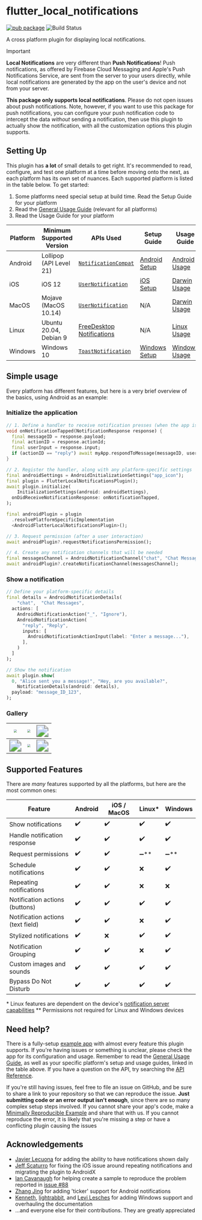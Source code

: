 # flutter_local_notifications

[![pub package](https://img.shields.io/pub/v/flutter_local_notifications.svg)](https://pub.dartlang.org/packages/flutter_local_notifications)
![Build Status](https://github.com/MaikuB/flutter_local_notifications/actions/workflows/validate.yml/badge.svg)

A cross platform plugin for displaying local notifications.

> [!IMPORTANT]
>
> **Local Notifications** are very different than **Push Notifications**! Push notifications, as offered by Firebase Cloud Messaging and Apple's Push Notifications Service, are sent from the server to your users directly, while local notifications are generated by the app on the user's device and not from your server. 
>
> **This package only supports local notifications**. Please do not open issues about push notifications. Note, however, if you want to use this package for push notifications, you can configure your push notification code to intercept the data *without* sending a notification, then use this plugin to actually show the notification, with all the customization options this plugin supports. 

## Setting Up

This plugin has **a lot** of small details to get right. It's recommended to read, configure, and test one platform at a time before moving onto the next, as each platform has its own set of nuances. Each supported platform is listed in the table below. To get started:

1. Some platforms need special setup at build time. Read the Setup Guide for your platform
2. Read the [General Usage Guide](./docs/usage.md) (relevant for all platforms)
3. Read the Usage Guide for your platform

| Platform | Minimum Supported Version | APIs Used                                                    | Setup Guide                              | Usage Guide                              |
| -------- | ------------------------- | ------------------------------------------------------------ | ---------------------------------------- | ---------------------------------------- |
| Android  | Lollipop (API Level 21)   | [`NotificationCompat`](https://developer.android.com/reference/androidx/core/app/NotificationCompat) | [Android Setup](./docs/android-setup.md) | [Android Usage](./docs/android-usage.md) |
| iOS      | iOS 12                    | [`UserNotification`](https://developer.apple.com/documentation/usernotifications) | [iOS Setup](./docs/ios-setup.md)         | [Darwin Usage](./docs/darwin-usage.md)   |
| MacOS    | Mojave (MacOS 10.14)      | [`UserNotification`](https://developer.apple.com/documentation/usernotifications) | N/A                                      | [Darwin Usage](./docs/darwin-usage.md)   |
| Linux    | Ubuntu 20.04, Debian 9    | [FreeDesktop Notifications](https://specifications.freedesktop.org/notification-spec/latest/) | N/A                                      | [Linux Usage](./docs/linux-usage.md)     |
| Windows  | Windows 10                | [`ToastNotification`](https://learn.microsoft.com/en-us/windows/apps/design/shell/tiles-and-notifications/toast-notifications-overview) | [Windows Setup](./docs/windows-setup.md) | [Windows Usage](./docs/windows-usage.md) |

## Simple usage

Every platform has different features, but here is a very brief overview of the basics, using Android as an example: 

### Initialize the application

```dart
// 1. Define a handler to receive notification presses (when the app is running)
void onNotificationTapped(NotificationResponse response) {
  final messageID = response.payload;
  final actionID = response.actionId;
  final userInput = response.input;
  if (actionID == "reply") await myApp.respondToMessage(messageID, userInput);
}

// 2. Register the handler, along with any platform-specific settings
final androidSettings = AndroidInitializationSettings("app_icon");
final plugin = FlutterLocalNotificationsPlugin();
await plugin.initialize(
	InitializationSettings(android: androidSettings),
  onDidReceiveNotificationResponse: onNotificationTapped,
);

final androidPlugin = plugin
  .resolvePlatformSpecificImplementation
  <AndroidFlutterLocalNotificationsPlugin>();

// 3. Request permission (after a user interaction)
await androidPlugin?.requestNotificationsPermission();

// 4. Create any notification channels that will be needed
final messagesChannel = AndroidNotificationChannel("chat", "Chat Messages");
await androidPlugin?.createNotificationChannel(messagesChannel);
```

### Show a notification

```dart
// Define your platform-specific details
final details = AndroidNotificationDetails(
	"chat",  "Chat Messages",
  actions: [
    AndroidNotificationAction("_", "Ignore"),
    AndroidNotificationAction(
      "reply", "Reply", 
      inputs: [ 
        AndroidNotificationActionInput(label: "Enter a message..."),
      ],
    )
  ]
);

// Show the notification
await plugin.show(
  0, "Alice sent you a message!", "Hey, are you available?",
	NotificationDetails(android: details),
  payload: "message_ID_123",
);
```

### Gallery

| <img src="D:\Flutter\flutter_local_notifications\images\android_notification.png" style="zoom:50%;" /> | <img src="D:\Flutter\flutter_local_notifications\images\ios_notification.png" style="zoom:50%;" /> | <img src="D:\Flutter\flutter_local_notifications\images\gnome_linux_notification.png" style="zoom:200%;" /> |
| ------------------------------------------------------------ | ------------------------------------------------------------ | ------------------------------------------------------------ |
| <img src="D:\Flutter\flutter_local_notifications\images\kde_linux_notification.png" style="zoom:200%;" /> | <img src="D:\Flutter\flutter_local_notifications\images\macos_notification.png" style="zoom:50%;" /> | <img src="D:\Flutter\flutter_local_notifications\images\windows_notification.png" style="zoom:200%;" /> |

## Supported Features

There are *many* features supported by all the platforms, but here are the most common ones:

| Feature                           | Android            | iOS / MacOS        | Linux*               | Windows              |
| --------------------------------- | ------------------ | ------------------ | -------------------- | -------------------- |
| Show notifications                | :heavy_check_mark: | :heavy_check_mark: | :heavy_check_mark:   | :heavy_check_mark:   |
| Handle notification response      | :heavy_check_mark: | :heavy_check_mark: | :heavy_check_mark:   | :heavy_check_mark:   |
| Request permissions               | :heavy_check_mark: | :heavy_check_mark: | :heavy_minus_sign:** | :heavy_minus_sign:** |
| Schedule notifications            | :heavy_check_mark: | :heavy_check_mark: | :x:                  | :heavy_check_mark:   |
| Repeating notifications           | :heavy_check_mark: | :heavy_check_mark: | :x:                  | :x:                  |
| Notification actions (buttons)    | :heavy_check_mark: | :heavy_check_mark: | :heavy_check_mark:   | :heavy_check_mark:   |
| Notification actions (text field) | :heavy_check_mark: | :heavy_check_mark: | :x:                  | :heavy_check_mark:   |
| Stylized notifications            | :heavy_check_mark: | :x:                | :heavy_check_mark:   | :heavy_check_mark:   |
| Notification Grouping             | :heavy_check_mark: | :heavy_check_mark: | :x:                  | :heavy_check_mark:   |
| Custom images and sounds          | :heavy_check_mark: | :heavy_check_mark: | :heavy_check_mark:   | :heavy_check_mark:   |
| Bypass Do Not Disturb             | :heavy_check_mark: | :heavy_check_mark: | :heavy_check_mark:   | :heavy_check_mark:   |

\* Linux features are dependent on the device's [notification server capabilities](./docs/linux-usage.md#server-capabilities)
\*\* Permissions not required for Linux and Windows devices

## Need help? 

There is a fully-setup [example app](https://github.com/MaikuB/flutter_local_notifications/tree/master/flutter_local_notifications/example) with almost every feature this plugin supports. If you're having issues or something is unclear, please check the app for its configuration and usage. Remember to read the [General Usage Guide](./docs/usage.md), as well as your specific platform's setup and usage guides, linked in the table above. If you have a question on the API, try searching the [API Reference](https://pub.dev/documentation/flutter_local_notifications/latest/). 

If you're still having issues, feel free to file an issue on GitHub, and be sure to share a link to your repository so that we can reproduce the issue. **Just submitting code or an error output isn't enough**, since there are so many complex setup steps involved. If you cannot share your app's code, make a [Minimally Reproducible Example](https://stackoverflow.com/help/minimal-reproducible-example) and share that with us. If you cannot reproduce the error, it is likely that you're missing a step or have a conflicting plugin causing the issues 

## Acknowledgements

* [Javier Lecuona](https://github.com/javiercbk) for adding the ability to have notifications shown daily
* [Jeff Scaturro](https://github.com/JeffScaturro) for fixing the iOS issue around repeating notifications and migrating the plugin to AndroidX
* [Ian Cavanaugh](https://github.com/icavanaugh95) for helping create a sample to reproduce the problem reported in [issue #88](https://github.com/MaikuB/flutter_local_notifications/issues/88)
* [Zhang Jing](https://github.com/byrdkm17) for adding 'ticker' support for Android notifications
* [Kenneth](https://github.com/kennethnym), [lightrabbit](https://github.com/lightrabbit), and [Levi Lesches](https://github.com/Levi-Lesches) for adding Windows support and overhauling the documentation
* ...and everyone else for their contributions. They are greatly appreciated
